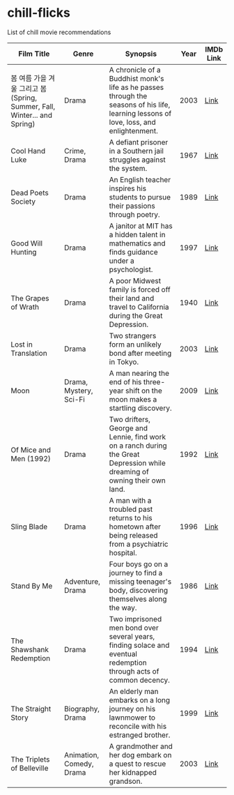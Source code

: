 # chill-flicks
List of chill movie recommendations

| Film Title | Genre | Synopsis | Year | IMDb Link |
| --- | --- | --- | --- | --- |
| 봄 여름 가을 겨울 그리고 봄 (Spring, Summer, Fall, Winter... and Spring) | Drama | A chronicle of a Buddhist monk's life as he passes through the seasons of his life, learning lessons of love, loss, and enlightenment. | 2003 | [Link](https://www.imdb.com/title/tt0374546/) |
| Cool Hand Luke | Crime, Drama | A defiant prisoner in a Southern jail struggles against the system. | 1967 | [Link](https://www.imdb.com/title/tt0061512/) |
| Dead Poets Society | Drama | An English teacher inspires his students to pursue their passions through poetry. | 1989 | [Link](https://www.imdb.com/title/tt0097165/) |
| Good Will Hunting | Drama | A janitor at MIT has a hidden talent in mathematics and finds guidance under a psychologist. | 1997 | [Link](https://www.imdb.com/title/tt0119217/) |
| The Grapes of Wrath | Drama | A poor Midwest family is forced off their land and travel to California during the Great Depression. | 1940 | [Link](https://www.imdb.com/title/tt0032551) |
| Lost in Translation | Drama | Two strangers form an unlikely bond after meeting in Tokyo. | 2003 | [Link](https://www.imdb.com/title/tt0335266/) |
| Moon | Drama, Mystery, Sci-Fi | A man nearing the end of his three-year shift on the moon makes a startling discovery. | 2009 | [Link](https://www.imdb.com/title/tt1182345/) |
| Of Mice and Men (1992) | Drama | Two drifters, George and Lennie, find work on a ranch during the Great Depression while dreaming of owning their own land. | 1992 | [Link](https://www.imdb.com/title/tt0105046/) |
| Sling Blade | Drama | A man with a troubled past returns to his hometown after being released from a psychiatric hospital. | 1996 | [Link](https://www.imdb.com/title/tt0117666/) |
| Stand By Me | Adventure, Drama | Four boys go on a journey to find a missing teenager's body, discovering themselves along the way. | 1986 | [Link](https://www.imdb.com/title/tt0092005/) |
| The Shawshank Redemption | Drama | Two imprisoned men bond over several years, finding solace and eventual redemption through acts of common decency. | 1994 | [Link](https://www.imdb.com/title/tt0111161/) |
| The Straight Story | Biography, Drama | An elderly man embarks on a long journey on his lawnmower to reconcile with his estranged brother. | 1999 | [Link](https://www.imdb.com/title/tt0166896/) |
| The Triplets of Belleville | Animation, Comedy, Drama | A grandmother and her dog embark on a quest to rescue her kidnapped grandson. | 2003 | [Link](https://www.imdb.com/title/tt0286244/) |
